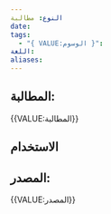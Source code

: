 ```yaml
---
النوع: مطالبة
date:
tags:
  - "{ VALUE:الوسوم }":
اللغة:
aliases:
---
```

## المطالبة:
{{VALUE:المطالبة}}

## الاستخدام


## المصدر:
{{VALUE:المصدر}}

